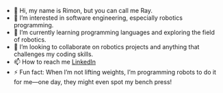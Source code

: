 - 👋 Hi, my name is Rimon, but you can call me Ray.
- 👀 I’m interested in software engineering, especially robotics programming. 
- 🌱  I’m currently learning programming languages and exploring the field of robotics.
- 💞️ I’m looking to collaborate on robotics projects and anything that challenges my coding skills.
- 📫 How to reach me [LinkedIn](https://www.linkedin.com/in/rimon-hamo)
- ⚡ Fun fact: When I’m not lifting weights, I’m programming robots to do it for me—one day, they might even spot my bench press!

<!---
rayhamo98/rayhamo98 is a ✨ special ✨ repository because its `README.md` (this file) appears on your GitHub profile.
You can click the Preview link to take a look at your changes.
--->
